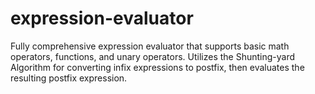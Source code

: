 # expression-evaluator
Fully comprehensive expression evaluator that supports basic math operators, functions, and unary operators. Utilizes the Shunting-yard Algorithm for converting infix expressions to postfix, then evaluates the resulting postfix expression.
